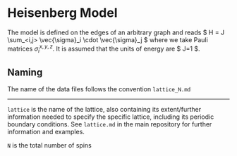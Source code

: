 # Heisenberg Model

The model is defined on the edges of an arbitrary graph and reads
$ H = J \sum_<i,j> \vec{\sigma}_i \cdot \vec{\sigma}_j  $
where we take Pauli matrices $\sigma^{x,y,z}_i$.
It is assumed that the units of energy are $ J=1 $.

## Naming

The name of the data files follows the convention `lattice_N.md`

---

`lattice` is the name of the lattice, also containing its extent/further information needed to specify the specific lattice, including its periodic boundary conditions. See `lattice.md` in the main repository for further information and examples.

`N` is the total number of spins

